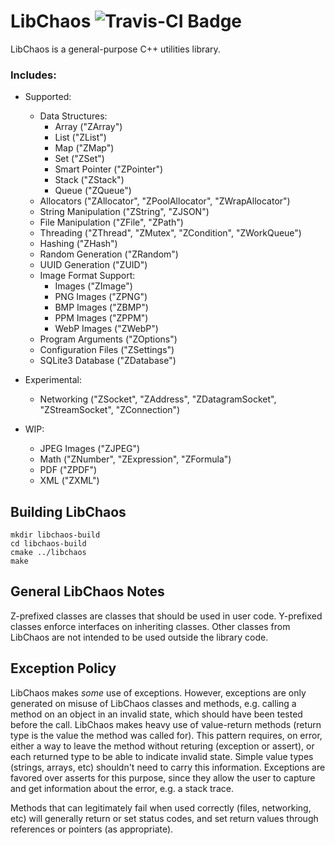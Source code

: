 # LibChaos ![Travis-CI Badge](https://api.travis-ci.org/ChaoticConundrum/libchaos.svg?branch=master "Travis-CI Badge")

LibChaos is a general-purpose C++ utilities library.

### Includes:

- Supported:
    - Data Structures:
        - Array             ("ZArray")
        - List              ("ZList")
        - Map               ("ZMap")
        - Set               ("ZSet")
        - Smart Pointer     ("ZPointer")
        - Stack             ("ZStack")
        - Queue             ("ZQueue")
    - Allocators            ("ZAllocator", "ZPoolAllocator", "ZWrapAllocator")
    - String Manipulation   ("ZString", "ZJSON")
    - File Manipulation     ("ZFile", "ZPath")
    - Threading             ("ZThread", "ZMutex", "ZCondition", "ZWorkQueue")
    - Hashing               ("ZHash")
    - Random Generation     ("ZRandom")
    - UUID Generation       ("ZUID")
    - Image Format Support:
        - Images            ("ZImage")
        - PNG Images        ("ZPNG")
        - BMP Images        ("ZBMP")
        - PPM Images        ("ZPPM")
        - WebP Images       ("ZWebP")
    - Program Arguments     ("ZOptions")
    - Configuration Files   ("ZSettings")
    - SQLite3 Database      ("ZDatabase")

- Experimental:
    - Networking            ("ZSocket", "ZAddress", "ZDatagramSocket", "ZStreamSocket", "ZConnection")

- WIP:
    - JPEG Images           ("ZJPEG")
    - Math                  ("ZNumber", "ZExpression", "ZFormula")
    - PDF                   ("ZPDF")
    - XML                   ("ZXML")

## Building LibChaos

    mkdir libchaos-build
    cd libchaos-build
    cmake ../libchaos
    make


## General LibChaos Notes
Z-prefixed classes are classes that should be used in user code.
Y-prefixed classes enforce interfaces on inheriting classes.
Other classes from LibChaos are not intended to be used outside the library code.

## Exception Policy
LibChaos makes _some_ use of exceptions. However, exceptions are only generated on misuse of
LibChaos classes and methods, e.g. calling a method on an object in an invalid state, which
should have been tested before the call. LibChaos makes heavy use of value-return methods
(return type is the value the method was called for). This pattern requires, on error,
either a way to leave the method without returing (exception or assert), or each returned type
to be able to indicate invalid state. Simple value types (strings, arrays, etc) shouldn't need
to carry this information. Exceptions are favored over asserts for this purpose, since they
allow the user to capture and get information about the error, e.g. a stack trace.

Methods that can legitimately fail when used correctly (files, networking, etc) will generally
return or set status codes, and set return values through references or pointers (as appropriate).
